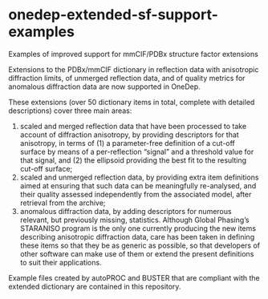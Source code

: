 # onedep-extended-sf-support-examples
Examples of improved support for mmCIF/PDBx structure factor extensions

Extensions to the PDBx/mmCIF dictionary in reflection data with anisotropic diffraction limits, of unmerged reflection data, and of quality metrics for anomalous diffraction data are now supported in OneDep.

These extensions (over 50 dictionary items in total, complete with detailed descriptions) cover three main areas:
1.	scaled and merged reflection data that have been processed to take account of diffraction anisotropy, by providing descriptors for that anisotropy, in terms of (1) a parameter-free definition of a cut-off surface by means of a per-reflection “signal” and a threshold value for that signal, and (2) the ellipsoid providing the best fit to the resulting cut-off surface;
2.	scaled and unmerged reflection data, by providing extra item definitions aimed at ensuring that such data can be meaningfully re-analysed, and their quality assessed independently from the associated model, after retrieval from the archive;
3.	anomalous diffraction data, by adding descriptors for numerous relevant, but previously missing, statistics.
Although Global Phasing’s STARANISO program is the only one currently producing the new items describing anisotropic diffraction data, care has been taken in defining these items so that they be as generic as possible, so that developers of other software can make use of them or extend the present definitions to suit their applications.

Example files created by autoPROC and BUSTER that are compliant with the extended dictionary are contained in this repository.


